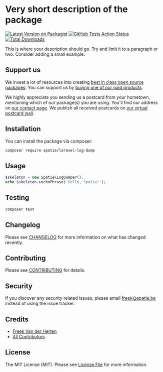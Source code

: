 # Very short description of the package

[![Latest Version on Packagist](https://img.shields.io/packagist/v/spatie/laravel-log-dump.svg?style=flat-square)](https://packagist.org/packages/spatie/:package_name)
[![GitHub Tests Action Status](https://img.shields.io/github/workflow/status/spatie/laravel-log-dump/run-tests?label=tests)](https://github.com/spatie/:package_name/actions?query=workflow%3Arun-tests+branch%3Amaster)
[![Total Downloads](https://img.shields.io/packagist/dt/spatie/laravel-log-dump.svg?style=flat-square)](https://packagist.org/packages/spatie/:package_name)


This is where your description should go. Try and limit it to a paragraph or two. Consider adding a small example.

## Support us

We invest a lot of resources into creating [best in class open source packages](https://spatie.be/open-source). You can support us by [buying one of our paid products](https://spatie.be/open-source/support-us). 

We highly appreciate you sending us a postcard from your hometown, mentioning which of our package(s) you are using. You'll find our address on [our contact page](https://spatie.be/about-us). We publish all received postcards on [our virtual postcard wall](https://spatie.be/open-source/postcards).

## Installation

You can install the package via composer:

```bash
composer require spatie/laravel-log-dump
```

## Usage

``` php
$skeleton = new Spatie\LogDumper();
echo $skeleton->echoPhrase('Hello, Spatie!');
```

## Testing

``` bash
composer test
```

## Changelog

Please see [CHANGELOG](CHANGELOG.md) for more information on what has changed recently.

## Contributing

Please see [CONTRIBUTING](CONTRIBUTING.md) for details.

## Security

If you discover any security related issues, please email freek@spatie.be instead of using the issue tracker.

## Credits

- [Freek Van der Herten](https://github.com/freekmurze)
- [All Contributors](../../contributors)

## License

The MIT License (MIT). Please see [License File](LICENSE.md) for more information.
